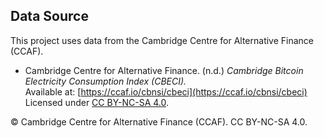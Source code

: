 ## Data Source

This project uses data from the Cambridge Centre for Alternative Finance (CCAF).

- Cambridge Centre for Alternative Finance. (n.d.) *Cambridge Bitcoin Electricity Consumption Index (CBECI).*  
  Available at: [https://ccaf.io/cbnsi/cbeci](https://ccaf.io/cbnsi/cbeci)  
  Licensed under [CC BY-NC-SA 4.0](https://creativecommons.org/licenses/by-nc-sa/4.0/).

© Cambridge Centre for Alternative Finance (CCAF). CC BY-NC-SA 4.0.
